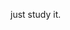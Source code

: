 <!--0944102  费彦南个人简历-->
<!--=====-->

<!--<h1>基本信息</h1>-->

<!--<ul>-->
<!--  <li>性别：男</li>-->
<!--  <li>家庭住址：辽宁锦州</li>-->
<!--  <li>年龄：24</li>-->
<!--  <li>工作经验：2年</li>-->
<!--  <li>电话：18513853959</li>-->
<!--  <li>Email：feivorid@163.com</li>-->
<!--  <li>个人站：<a href="http://09441.cn">09441.cn</a></li>-->
<!--  <li>github：<a href="https://github.com/feivorid">http://github.com/feivorid</a></li>-->
<!--</ul>-->

<!--<h1>求职意向</h1>-->

<!--<ul>-->
<!--  <li>工作性质：全职</li>-->
<!--  <li>期望职业：php/nodejs开发</li>-->
<!--  <li>工作地点：北京</li>-->
<!--</ul>-->


<!--<h1>专业技能</h1>-->

<!--<ol>-->
<!--  <li>熟练使用codeigniter,thinkphp等php开源框架；熟练使用express等nodejs mvc框架。</li>-->
<!--  <li>熟练使用javascript,jquery,ajax,bootstrap,gruntjs等，无缝对接前端工作。</li>-->
<!--  <li>数据库方面熟练使用mysql,MongoDB,redis等关系型和非关系型数据库。</li>-->
<!--  <li>熟练使用SVN/Git代码版本控制管理工具进行协同开发</li>-->
<!--  <li>有一定的英文文档阅读能力，活跃于国外的技术网站。</li>-->
<!--  <li>从来都不是一个只会写代码的程序员,坚持新技术学习，坚持互联网走势跟踪。</li>-->
<!--</ol>-->

<!--<h1>工作经验</h1>-->

<!--<ul>-->
<!--  <li>-->
<!--    2011.11~2012.12就职于沈阳和合科技有限公司-->
<!--    <ul>-->
<!--      <li>主要负责公司电商网站，以及一些其他网站开发；</li>-->
<!--      <li>这期间主要使用php，thinkphp，jquery，ajax等技术;</li>-->
<!--      <li>案例网站：<a href="http://www.sysante.cn/" target="_blank">圣特红酒商城</a></li>-->
<!--    </ul>-->
<!--  </li>-->
<!--  <li>-->
<!--    2012.12~2014.4就职于浙江网盛生意宝股份有限公司-->
<!--    <ul>-->
<!--      <li>主要负责公司门户类网站开发；</li>-->
<!--      <li>这期间主要使用php，thinkphp，codeigniter，jquery，ajax等技术;</li>-->
<!--      <li>案例网站：<a href="http://www.chinaccf.com/" target="_blank">中国化纤交易网</a></li>-->
<!--    </ul>-->
<!--  </li>-->
<!--  <li>-->
<!--    2014.4~now ，就职于北京风行天下有限公司-->
<!--    <ul>-->
<!--      <li>打来到公司之后基本上一直被派到新东方工作(此处省略1000字)，表示很蛋疼;不过感到幸运的是到这边之后开始做nodejs 的项目，并学习到很多其他新技术。</li>-->
<!--      <li>这期间主要使用php，thinkphp，nodejs，express，jquery，ajax，bootstrap等技术;</li>-->
<!--      <li>案例网站：<a href="http://e.xdf.cn" target="_blank">新东方视频教程网站</a>&nbsp;、&nbsp;<a href="http://path.xdf.cn" target="_blank">新东方学路项目</a>（前者是php写的，后者整个都是express写的）</li>-->
<!--    </ul>-->
<!--  </li>-->
<!--</ul>-->

<!--<h1>其他</h1>-->

<!--<ul>-->
<!--  <li>打球(大学时期混过校队)，工作两年之后运动能力明显不如以前；喜欢唱歌(最喜欢歌神张学友的歌);喜欢游泳(现在游几步就游不动了)</li>-->
<!--  <li>我希望我的工作，是从一而终的对一款产品开发，只要是自己喜欢的互联网产品的开发强度大点无所谓；</li>-->
<!--  <li>东北人办事敞亮，有时候刨根问底儿。</li>-->
<!--  <li>此简历更新于：2014.9.9 晚</li>-->
<!--</ul>-->



just study it.



